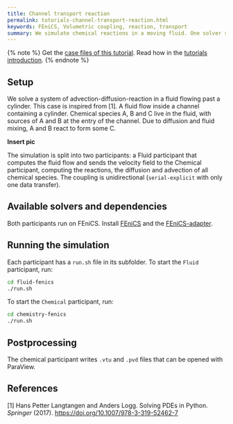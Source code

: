 ```yaml
---
title: Channel transport reaction
permalink: tutorials-channel-transport-reaction.html
keywords: FEniCS, Volumetric coupling, reaction, transport
summary: We simulate chemical reactions in a moving fluid. One solver simulates the fluid flow and another handles the reactions.
---
```


{% note %}
Get the [case files of this tutorial](https://github.com/precice/tutorials/tree/master/channel-transport-reaction). Read how in the [tutorials introduction](https://www.precice.org/tutorials.html).
{% endnote %}

## Setup

We solve a system of advection-diffusion-reaction in a fluid flowing past a cylinder. This case is inspired from [1]. A fluid flow inside a channel containing a cylinder. Chemical species A, B and C live in the fluid, with sources of A and B at the entry of the channel. Due to diffusion and fluid mixing, A and B react to form some C.

**Insert pic**

The simulation is split into two participants: a Fluid participant that computes the fluid flow and sends the velocity field to the Chemical participant, computing the reactions, the diffusion and advection of all chemical species. The coupling is unidirectional (`serial-explicit` with only one data transfer).

## Available solvers and dependencies

Both participants run on FEniCS. Install [FEniCS](https://fenicsproject.org/download/) and the [FEniCS-adapter](https://github.com/precice/fenics-adapter).

## Running the simulation

Each participant has a `run.sh` file in its subfolder.
To start the `Fluid` participant, run:

   ```bash
   cd fluid-fenics
   ./run.sh
   ```

To start the `Chemical` participant, run:

   ```bash
   cd chemistry-fenics
   ./run.sh
   ```

## Postprocessing

The chemical participant writes `.vtu` and `.pvd` files that can be opened with ParaView.

## References

<!-- markdownlint-configure-file {"MD034": false } -->
[1] Hans Petter Langtangen and Anders Logg. Solving PDEs in Python. _Springer_ (2017). https://doi.org/10.1007/978-3-319-52462-7
